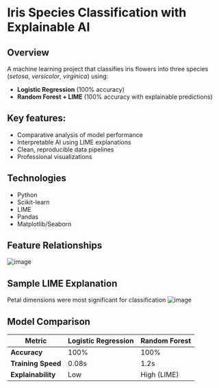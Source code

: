 # Iris Species Classification with Explainable AI
## Overview
A machine learning project that classifies iris flowers into three species (*setosa*, *versicolor*, *virginica*) using:
- **Logistic Regression** (100% accuracy)
- **Random Forest + LIME** (100% accuracy with explainable predictions)

## Key features:
- Comparative analysis of model performance  
- Interpretable AI using LIME explanations  
- Clean, reproducible data pipelines  
- Professional visualizations

## Technologies
- Python
- Scikit-learn
- LIME
- Pandas
- Matplotlib/Seaborn

## Feature Relationships
![image](https://github.com/user-attachments/assets/a9c5beaa-f6a1-4e5f-9dab-158199146c83)

## Sample LIME Explanation
Petal dimensions were most significant for classification
![image](https://github.com/user-attachments/assets/d015956e-99a6-4c9a-bab1-f9e01e9c2e7c)


## Model Comparison
| **Metric**               | Logistic Regression       | Random Forest        |
|--------------------------|---------------------------|---------------------------|
| **Accuracy**             | 100%                      | 100%                      |
| **Training Speed**       | 0.08s                     | 1.2s                      |
| **Explainability**     | Low           | High (LIME) |
